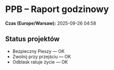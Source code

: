 # PPB – Raport godzinowy
**Czas (Europe/Warsaw):** 2025-09-26 04:58

## Status projektów
- Bezpieczny Pieszy — OK
- Zwolnij przy przejściu — OK
- Odblask ratuje życie — OK


